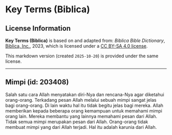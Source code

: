 # Key Terms (Biblica)

## License Information

**Key Terms (Biblica)** is based on and adapted from: _Biblica Bible Dictionary_, [Biblica, Inc.](https://www.biblica.com/), 2023, which is licensed under a [CC BY-SA 4.0 license](https://creativecommons.org/licenses/by-sa/4.0/legalcode.en).

This markdown version (created `2025-10-20`) is provided under the same license.



--------------------------------

## Mimpi (id: 203408)

Salah satu cara Allah menyatakan diri\-Nya dan rencana\-Nya agar diketahui orang\-orang. Terkadang pesan Allah melalui sebuah mimpi sangat jelas bagi orang\-orang. Di lain waktu hal itu tidak begitu jelas bagi mereka. Allah memberikan kepada beberapa orang kemampuan untuk memahami mimpi orang lain. Mereka membantu yang lainnya memahami pesan dari Allah. Tidak semua mimpi merupakan pesan dari Allah. Orang\-orang tidak membuat mimpi yang dari Allah terjadi. Hal itu adalah karunia dari Allah. 


